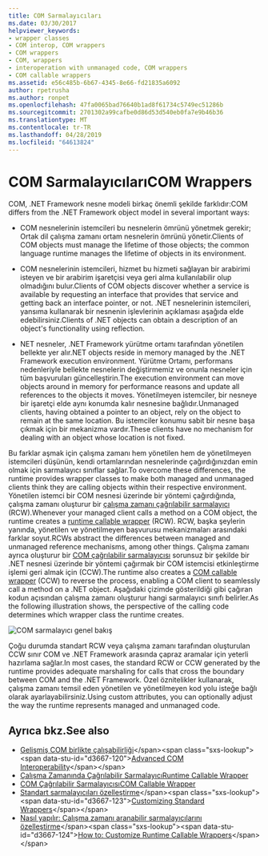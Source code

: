 ```yaml
---
title: COM Sarmalayıcıları
ms.date: 03/30/2017
helpviewer_keywords:
- wrapper classes
- COM interop, COM wrappers
- COM wrappers
- COM, wrappers
- interoperation with unmanaged code, COM wrappers
- COM callable wrappers
ms.assetid: e56c485b-6b67-4345-8e66-fd21835a6092
author: rpetrusha
ms.author: ronpet
ms.openlocfilehash: 47fa0065bad76640b1ad8f61734c5749ec51286b
ms.sourcegitcommit: 2701302a99cafbe0d86d53d540eb0fa7e9b46b36
ms.translationtype: MT
ms.contentlocale: tr-TR
ms.lasthandoff: 04/28/2019
ms.locfileid: "64613824"
---
```

# <a name="com-wrappers"></a><span data-ttu-id="d3667-102">COM Sarmalayıcıları</span><span class="sxs-lookup"><span data-stu-id="d3667-102">COM Wrappers</span></span>
<span data-ttu-id="d3667-103">COM, .NET Framework nesne modeli birkaç önemli şekilde farklıdır:</span><span class="sxs-lookup"><span data-stu-id="d3667-103">COM differs from the .NET Framework object model in several important ways:</span></span>  
  
- <span data-ttu-id="d3667-104">COM nesnelerinin istemcileri bu nesnelerin ömrünü yönetmek gerekir; Ortak dil çalışma zamanı ortam nesnelerin ömrünü yönetir.</span><span class="sxs-lookup"><span data-stu-id="d3667-104">Clients of COM objects must manage the lifetime of those objects; the common language runtime manages the lifetime of objects in its environment.</span></span>  
  
- <span data-ttu-id="d3667-105">COM nesnelerinin istemcileri, hizmet bu hizmeti sağlayan bir arabirimi isteyen ve bir arabirim işaretçisi veya geri alma kullanılabilir olup olmadığını bulur.</span><span class="sxs-lookup"><span data-stu-id="d3667-105">Clients of COM objects discover whether a service is available by requesting an interface that provides that service and getting back an interface pointer, or not.</span></span> <span data-ttu-id="d3667-106">.NET nesnelerinin istemcileri, yansıma kullanarak bir nesnenin işlevlerinin açıklaması aşağıda elde edebilirsiniz.</span><span class="sxs-lookup"><span data-stu-id="d3667-106">Clients of .NET objects can obtain a description of an object's functionality using reflection.</span></span>  
  
- <span data-ttu-id="d3667-107">NET nesneler, .NET Framework yürütme ortamı tarafından yönetilen bellekte yer alır.</span><span class="sxs-lookup"><span data-stu-id="d3667-107">NET objects reside in memory managed by the .NET Framework execution environment.</span></span> <span data-ttu-id="d3667-108">Yürütme Ortamı, performans nedenleriyle bellekte nesnelerin değiştirmemiz ve onunla nesneler için tüm başvuruları güncelleştirin.</span><span class="sxs-lookup"><span data-stu-id="d3667-108">The execution environment can move objects around in memory for performance reasons and update all references to the objects it moves.</span></span> <span data-ttu-id="d3667-109">Yönetilmeyen istemciler, bir nesneye bir işaretçi elde aynı konumda kalır nesnesine bağlıdır.</span><span class="sxs-lookup"><span data-stu-id="d3667-109">Unmanaged clients, having obtained a pointer to an object, rely on the object to remain at the same location.</span></span> <span data-ttu-id="d3667-110">Bu istemciler konumu sabit bir nesne başa çıkmak için bir mekanizma vardır.</span><span class="sxs-lookup"><span data-stu-id="d3667-110">These clients have no mechanism for dealing with an object whose location is not fixed.</span></span>  
  
 <span data-ttu-id="d3667-111">Bu farklar aşmak için çalışma zamanı hem yönetilen hem de yönetilmeyen istemcileri düşünün, kendi ortamlarından nesnelerinde çağırdığınızdan emin olmak için sarmalayıcı sınıflar sağlar.</span><span class="sxs-lookup"><span data-stu-id="d3667-111">To overcome these differences, the runtime provides wrapper classes to make both managed and unmanaged clients think they are calling objects within their respective environment.</span></span> <span data-ttu-id="d3667-112">Yönetilen istemci bir COM nesnesi üzerinde bir yöntemi çağırdığında, çalışma zamanı oluşturur bir [çalışma zamanı çağrılabilir sarmalayıcı](runtime-callable-wrapper.md) (RCW).</span><span class="sxs-lookup"><span data-stu-id="d3667-112">Whenever your managed client calls a method on a COM object, the runtime creates a [runtime callable wrapper](runtime-callable-wrapper.md) (RCW).</span></span> <span data-ttu-id="d3667-113">RCW, başka şeylerin yanında, yönetilen ve yönetilmeyen başvurusu mekanizmaları arasındaki farklar soyut.</span><span class="sxs-lookup"><span data-stu-id="d3667-113">RCWs abstract the differences between managed and unmanaged reference mechanisms, among other things.</span></span> <span data-ttu-id="d3667-114">Çalışma zamanı ayrıca oluşturur bir [COM çağrılabilir sarmalayıcısı](com-callable-wrapper.md) sorunsuz bir şekilde bir .NET nesnesi üzerinde bir yöntemi çağırmak bir COM istemcisi etkinleştirme işlemi geri almak için (CCW).</span><span class="sxs-lookup"><span data-stu-id="d3667-114">The runtime also creates a [COM callable wrapper](com-callable-wrapper.md) (CCW) to reverse the process, enabling a COM client to seamlessly call a method on a .NET object.</span></span> <span data-ttu-id="d3667-115">Aşağıdaki çizimde gösterildiği gibi çağıran kodun açısından çalışma zamanı oluşturur hangi sarmalayıcı sınıfı belirler.</span><span class="sxs-lookup"><span data-stu-id="d3667-115">As the following illustration shows, the perspective of the calling code determines which wrapper class the runtime creates.</span></span>  
  
 ![COM sarmalayıcı genel bakış](./media/com-wrappers/bidirectional-com-overview.gif)  
  
 <span data-ttu-id="d3667-117">Çoğu durumda standart RCW veya çalışma zamanı tarafından oluşturulan CCW sınır COM ve .NET Framework arasında çapraz aramalar için yeterli hazırlama sağlar.</span><span class="sxs-lookup"><span data-stu-id="d3667-117">In most cases, the standard RCW or CCW generated by the runtime provides adequate marshaling for calls that cross the boundary between COM and the .NET Framework.</span></span> <span data-ttu-id="d3667-118">Özel öznitelikler kullanarak, çalışma zamanı temsil eden yönetilen ve yönetilmeyen kod yolu isteğe bağlı olarak ayarlayabilirsiniz.</span><span class="sxs-lookup"><span data-stu-id="d3667-118">Using custom attributes, you can optionally adjust the way the runtime represents managed and unmanaged code.</span></span>  
  
## <a name="see-also"></a><span data-ttu-id="d3667-119">Ayrıca bkz.</span><span class="sxs-lookup"><span data-stu-id="d3667-119">See also</span></span>

- <span data-ttu-id="d3667-120">[Gelişmiş COM birlikte çalışabilirliği](https://docs.microsoft.com/previous-versions/dotnet/netframework-4.0/bd9cdfyx(v=vs.100))</span><span class="sxs-lookup"><span data-stu-id="d3667-120">[Advanced COM Interoperability](https://docs.microsoft.com/previous-versions/dotnet/netframework-4.0/bd9cdfyx(v=vs.100))</span></span>
- [<span data-ttu-id="d3667-121">Çalışma Zamanında Çağrılabilir Sarmalayıcı</span><span class="sxs-lookup"><span data-stu-id="d3667-121">Runtime Callable Wrapper</span></span>](runtime-callable-wrapper.md)
- [<span data-ttu-id="d3667-122">COM Çağrılabilir Sarmalayıcısı</span><span class="sxs-lookup"><span data-stu-id="d3667-122">COM Callable Wrapper</span></span>](com-callable-wrapper.md)
- <span data-ttu-id="d3667-123">[Standart sarmalayıcıları özelleştirme](https://docs.microsoft.com/previous-versions/dotnet/netframework-4.0/h7hx9abd(v=vs.100))</span><span class="sxs-lookup"><span data-stu-id="d3667-123">[Customizing Standard Wrappers](https://docs.microsoft.com/previous-versions/dotnet/netframework-4.0/h7hx9abd(v=vs.100))</span></span>
- <span data-ttu-id="d3667-124">[Nasıl yapılır: Çalışma zamanı aranabilir sarmalayıcılarını özelleştirme](https://docs.microsoft.com/previous-versions/dotnet/netframework-4.0/56kh4hy7(v=vs.100))</span><span class="sxs-lookup"><span data-stu-id="d3667-124">[How to: Customize Runtime Callable Wrappers](https://docs.microsoft.com/previous-versions/dotnet/netframework-4.0/56kh4hy7(v=vs.100))</span></span>
